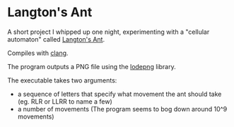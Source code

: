 Langton's Ant
=============

A short project I whipped up one night, experimenting with a "cellular automaton" called [Langton's Ant](https://en.wikipedia.org/wiki/Langton's_ant).

Compiles with [clang](http://clang.llvm.org/).

The program outputs a PNG file using the [lodepng](https://github.com/lvandeve/lodepng) library.

The executable takes two arguments:
* a sequence of letters that specify what movement the ant should take (eg. RLR or LLRR to name a few)
* a number of movements (The program seems to bog down around 10^9 movements)

